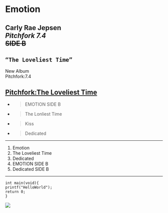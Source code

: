 # Emotion
**Carly Rae Jepsen**<br/>
_Pitchfork 7.4_<br/>
~~SIDE B~~
---
## `“The Loveliest Time”`
New Album<br/>
Pitchfork:7.4<br/>

[Pitchfork:The Loveliest Time](https://pitchfork.com/reviews/albums/carly-rae-jepsen-the-loveliest-time/)
---
- > EMOTION SIDE B
- > The Lonliest Time
- > Kiss
- > Dedicated
---
1. Emotion
2. The Loveliest Time
3. Dedicated
4. EMOTION SIDE B
5. Dedicated SIDE B
---
```
int main(void){
printf("HelloWorld");
return 0;
}
```



<img  style="border-width: 0" src="https://images.ctfassets.net/64g9w3mhgdgp/7cxUQonY4RQcvmUSDJCiOs/e79851933d02255294cb24f30856169b/030822_CARLY_10999.jpg?h=1500">
